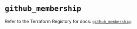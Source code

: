 # `github_membership`

Refer to the Terraform Registory for docs: [`github_membership`](https://registry.terraform.io/providers/integrations/github/5.43.0/docs/resources/membership).
